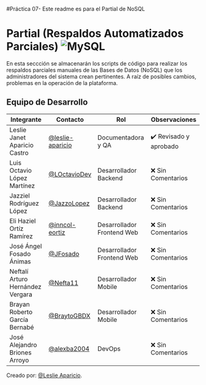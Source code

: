 #Práctica 07- Este readme es para el Partial de NoSQL

 
# Partial  (Respaldos Automatizados Parciales)  ![MySQL](https://img.shields.io/badge/MySQL-00000F?style=for-the-badge&logo=mysql&logoColor=white)

En esta seccción se almacenarán los scripts de código para realizar los respaldos parciales manuales de las Bases de Datos (NoSQL) que los administradores del sistema crean pertinentes. A raíz de posibles cambios, problemas en la operación de la plataforma.

## Equipo de Desarrollo

|Integrante|Contacto|Rol|Observaciones|
|------------|--------|---|---|
|Leslie Janet Aparicio Castro|[@leslie-aparicio](https://github.com/leslie-aparicio)|Documentadora y QA|✔️  Revisado y aprobado|
|Luis Octavio López Martínez|[@LOctavioDev](https://github.com/LOctavioDev)|Desarrollador Backend|❌ Sin Comentarios|
|Jazziel Rodríguez López|[@JazzoLopez](https://github.com/JazzoLopez)|Desarrollador Backend|❌ Sin Comentarios|
|Eli Haziel Ortíz Ramírez|[@inncol-eortiz](https://github.com/inncol-eortiz)|Desarrollador Frontend Web|❌ Sin Comentarios|
|José Ángel Fosado Ánimas|[@JFosado](https://github.com/JFosado)|Desarrollador Frontend Web|❌ Sin Comentarios|
|Neftalí Arturo Hernández Vergara|[@Nefta11](https://github.com/Nefta11)|Desarrollador Mobile|❌ Sin Comentarios|
|Brayan Roberto García Bernabé|[@BraytoGBDX](https://github.com/BraytoGBDX)|Desarrollador Mobile|❌ Sin Comentarios|
|José Alejandro Briones Arroyo|[@alexba2004](https://github.com/alexba2004)|DevOps|❌ Sin Comentarios|

Creado por: [@Leslie Aparicio](https://github.com/leslie-aparicio).
